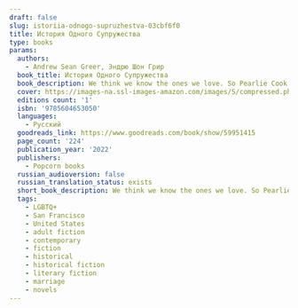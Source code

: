 ```yaml
---
draft: false
slug: istoriia-odnogo-supruzhestva-03cbf6f0
title: История Одного Супружества
type: books
params:
  authors:
    - Andrew Sean Greer, Эндрю Шон Грир
  book_title: История Одного Супружества
  book_description: We think we know the ones we love. So Pearlie Cook begins her indirect, and devastating exploration of the mystery at the heart of every relationship -- how we can ever truly know another person. It is 1953 and Pearlie, a dutiful young housewife, finds herself living in the Sunset District in San Francisco, caring not only for her husband's fragile health, but also for her son, who is afflicted with polio. Then, one Saturday morning, a stranger appears on her doorstep, and everything changes. Lyrical, and surprising, The Story of a Marriage is, in the words of Khaled Housseini, a book about love, and it is a marvel to watch Greer probe the mysteries of love to such devastating effect.
  cover: https://images-na.ssl-images-amazon.com/images/S/compressed.photo.goodreads.com/books/1640625093i/59951415.jpg
  editions count: '1'
  isbn: '9785604653050'
  languages:
    - Русский
  goodreads_link: https://www.goodreads.com/book/show/59951415
  page_count: '224'
  publication_year: '2022'
  publishers:
    - Popcorn books
  russian_audioversion: false
  russian_translation_status: exists
  short_book_description: We think we know the ones we love. So Pearlie Cook begins her indirect, and devastating exploration of the mystery at the heart of every relationship...
  tags:
    - LGBTQ+
    - San Francisco
    - United States
    - adult fiction
    - contemporary
    - fiction
    - historical
    - historical fiction
    - literary fiction
    - marriage
    - novels
---
```

